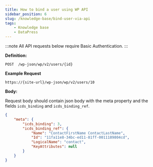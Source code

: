 ```yaml
---
title: How to bind a user using WP API
sidebar_position: 6
slug: /knowledge-base/bind-user-via-api
tags:
    - Knowledge base
    - DataPress
---
```


:::note 
All API requests below require Basic Authentication. 
:::

**Definition:**

```
POST  /wp-json/wp/v2/users/{id}
```

**Example Request**

```text
https://{site-url}/wp-json/wp/v2/users/10
```

**Body:**

Request body should contain json body with the meta property and the fields `icds_binding` and `icds_binding_ref`.

```json
{
    "meta": {
        "icds_binding": 3,
        "icds_binding_ref": {
            "Name": "ContactFirstName ContactLastName",
            "Id": "11fa11e8-34bc-ed11-81ff-0011189804cd",
            "LogicalName": "contact",
            "KeyAttributes": null
        }
    }
}
```